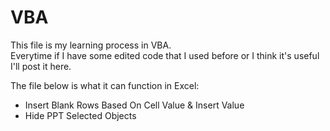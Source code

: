 # VBA

This file is my learning process in VBA.\
Everytime if I have some edited code that I used before or I think it's useful I'll post it here.

The file below is what it can function in Excel: 
- Insert Blank Rows Based On Cell Value & Insert Value 
- Hide PPT Selected Objects
